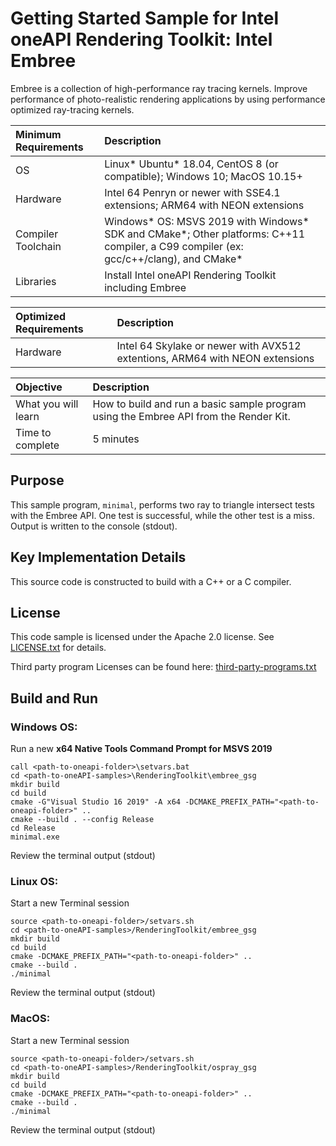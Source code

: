 # Getting Started Sample for Intel oneAPI Rendering Toolkit: Intel Embree

Embree is a collection of high-performance ray tracing kernels. Improve performance of photo-realistic rendering applications by using performance optimized ray-tracing kernels.

| Minimum Requirements              | Description
|:---                               |:---
| OS                                | Linux* Ubuntu* 18.04, CentOS 8 (or compatible); Windows 10; MacOS 10.15+
| Hardware                          | Intel 64 Penryn or newer with SSE4.1 extensions; ARM64 with NEON extensions
| Compiler Toolchain                | Windows* OS: MSVS 2019 with Windows* SDK and CMake*; Other platforms: C++11 compiler, a C99 compiler (ex: gcc/c++/clang), and CMake*
| Libraries                         | Install Intel oneAPI Rendering Toolkit including Embree

| Optimized Requirements            | Description
| :---                              | :---
| Hardware                          | Intel 64 Skylake or newer with AVX512 extentions, ARM64 with NEON extensions

| Objective                         | Description
|:---                               |:---
| What you will learn               | How to build and run a basic sample program using the Embree API from the Render Kit.
| Time to complete                  | 5 minutes

## Purpose

This sample program, `minimal`, performs two ray to triangle intersect tests with the Embree API. One test is successful, while the other test is a miss. Output is written to the console (stdout).

## Key Implementation Details

This source code is constructed to build with a C++ or a C compiler.

## License

This code sample is licensed under the Apache 2.0 license. See
[LICENSE.txt](LICENSE.txt) for details.

Third party program Licenses can be found here: [third-party-programs.txt](https://github.com/oneapi-src/oneAPI-samples/blob/master/third-party-programs.txt)

## Build and Run

### Windows OS:

Run a new **x64 Native Tools Command Prompt for MSVS 2019**

```
call <path-to-oneapi-folder>\setvars.bat
cd <path-to-oneAPI-samples>\RenderingToolkit\embree_gsg
mkdir build
cd build
cmake -G"Visual Studio 16 2019" -A x64 -DCMAKE_PREFIX_PATH="<path-to-oneapi-folder>" ..
cmake --build . --config Release
cd Release
minimal.exe
```

Review the terminal output (stdout)


### Linux OS:

Start a new Terminal session
```
source <path-to-oneapi-folder>/setvars.sh
cd <path-to-oneAPI-samples>/RenderingToolkit/embree_gsg
mkdir build
cd build
cmake -DCMAKE_PREFIX_PATH="<path-to-oneapi-folder>" ..
cmake --build .
./minimal
```

Review the terminal output (stdout)


### MacOS:

Start a new Terminal session

```
source <path-to-oneapi-folder>/setvars.sh
cd <path-to-oneAPI-samples>/RenderingToolkit/ospray_gsg
mkdir build
cd build
cmake -DCMAKE_PREFIX_PATH="<path-to-oneapi-folder>" ..
cmake --build .
./minimal
```

Review the terminal output (stdout)
